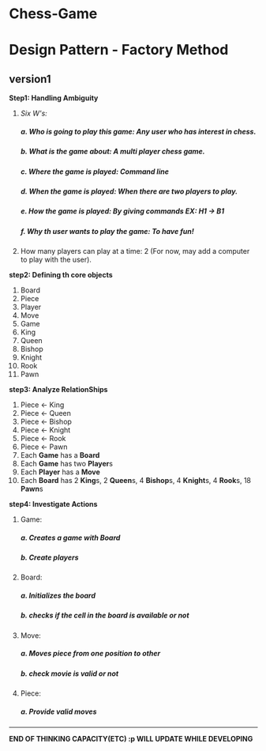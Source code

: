 # Chess-Game
# Design Pattern - Factory Method

## version1

**Step1: Handling Ambiguity**
1. _Six W's:_
    ##### a. Who is going to play this game: Any user who has interest in chess.
    ##### b. What is the game about: A multi player chess game.
    ##### c. Where the game is played: Command line
    ##### d. When the game is played: When there are two players to play.
    ##### e. How the game is played: By giving commands EX: H1 -> B1
    ##### f. Why th user wants to play the game: To have fun!
    
2. How many players can play at a time: 2 (For now, may add a computer to play with the user).

**step2: Defining th core objects**

1. Board
2. Piece
3. Player
4. Move
5. Game
6. King
7. Queen
8. Bishop
9. Knight
10. Rook
11. Pawn

**step3: Analyze RelationShips**

1. Piece <- King
2. Piece <- Queen
3. Piece <- Bishop
4. Piece <- Knight
5. Piece <- Rook
6. Piece <- Pawn
7. Each **Game** has a **Board**
8. Each **Game** has two **Player**s
9. Each **Player** has a **Move**
10. Each **Board** has 2 **King**s, 2 **Queen**s, 4 **Bishop**s, 4 **Knight**s, 4 **Rook**s, 18 **Pawn**s

**step4: Investigate Actions**

1. Game:
    ##### a. Creates a game with Board
    ##### b. Create players
    
2. Board:
    ##### a. Initializes the board
    ##### b. checks if the cell in the board is available or not

3. Move:
    ##### a. Moves piece from one position to other
    ##### b. check movie is valid or not

4. Piece:
    ##### a. Provide valid moves
    
    
*** 
**END OF THINKING CAPACITY(ETC) :p WILL UPDATE WHILE DEVELOPING**
